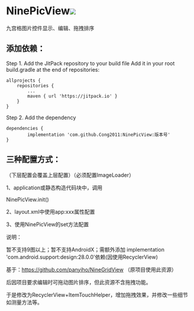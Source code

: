 # NinePicView[![](https://jitpack.io/v/Cong2011/NinePicView.svg)](https://jitpack.io/#Cong2011/NinePicView)
九宫格图片控件显示、编辑、拖拽排序

## 添加依赖：
Step 1. Add the JitPack repository to your build file
Add it in your root build.gradle at the end of repositories:

	allprojects {
		repositories {
			...
			maven { url 'https://jitpack.io' }
		}
	}
Step 2. Add the dependency

	dependencies {
	        implementation 'com.github.Cong2011:NinePicView:版本号'
	}

## 三种配置方式：
（下层配置会覆盖上层配置）（必须配置ImageLoader）

1、application或静态构造代码块中，调用

NinePicView.init()

2、layout.xml中使用app:xxx属性配置

3、使用NinePicView的set方法配置

说明：

暂不支持9图以上；暂不支持AndroidX；需额外添加 implementation 'com.android.support:design:28.0.0'依赖(因使用RecyclerView)

基于：https://github.com/panyiho/NineGridView （原项目使用此资源）

后因项目要求编辑时可拖动图片排序，但此资源不含拖拽功能。

于是修改为RecyclerView+ItemTouchHelper，增加拖拽效果，并修改一些细节如测量方法等。
